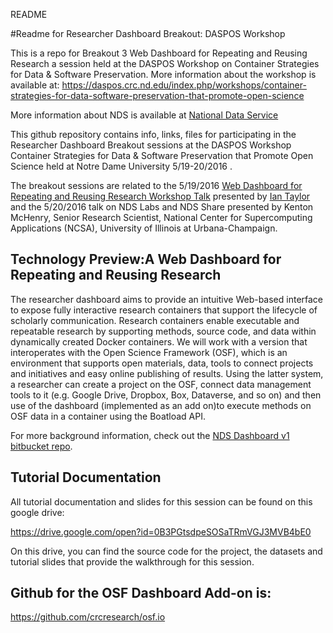 README

#Readme for Researcher Dashboard Breakout: DASPOS Workshop

This is a repo for Breakout 3 Web Dashboard for Repeating and Reusing Research a session held at the DASPOS Workshop on Container Strategies for Data & Software Preservation.  More information about the workshop is available at: https://daspos.crc.nd.edu/index.php/workshops/container-strategies-for-data-software-preservation-that-promote-open-science


More information about NDS is available at [National Data Service](http://www.nationaldataservice.org)

This github repository contains info, links, files for participating in the Researcher Dashboard Breakout sessions at the DASPOS Workshop Container Strategies for Data & Software Preservation that Promote Open Science held at Notre Dame University 5/19-20/2016 .

The breakout sessions are related to the 5/19/2016  [Web Dashboard for Repeating and Reusing Research Workshop Talk](https://daspos.crc.nd.edu/index.php/14-daspos/workshops/55-workshop-7speak#itay)  presented by [Ian Taylor](https://daspos.crc.nd.edu/index.php/14-daspos/workshops/55-workshop-7speak#itay) and the 5/20/2016 talk on NDS Labs and NDS Share presented by Kenton McHenry, Senior Research Scientist, National Center for Supercomputing Applications (NCSA), University of Illinois at Urbana-Champaign.

## Technology Preview:A Web Dashboard for Repeating and Reusing Research

The researcher dashboard aims to provide an intuitive Web-based interface to expose fully interactive research containers that support the lifecycle of scholarly communication. Research containers enable executable and repeatable research by supporting methods, source code, and data within dynamically created Docker containers. We will work with a version that interoperates with the Open Science Framework (OSF), which is an environment that supports open materials, data, tools to connect projects and initiatives and easy online publishing of results. Using the latter system, a researcher can create a project on the OSF, connect data management tools to it (e.g. Google Drive, Dropbox, Box, Dataverse, and so on) and then use of the dashboard (implemented as an add on)to execute methods on OSF data in a container using the Boatload API.

For more background information, check out the [NDS Dashboard v1 bitbucket repo](https://bitbucket.org/nds-org/nds-dashboard).

## Tutorial Documentation

All tutorial documentation and slides for this session can be found on this google drive:

https://drive.google.com/open?id=0B3PGtsdpeSOSaTRmVGJ3MVB4bE0

On this drive, you can find the source code for the project, the datasets and tutorial slides that provide the walkthrough for this session.

## Github for the OSF Dashboard Add-on is:

https://github.com/crcresearch/osf.io
